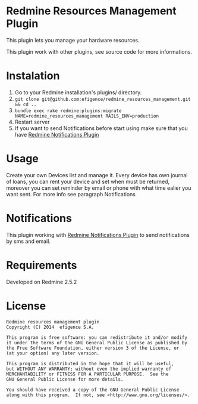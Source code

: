 Redmine Resources Management Plugin
============================
This plugin lets you manage your hardware resources.

This plugin work with other plugins, see source code for more informations.

# Instalation
1. Go to your Redmine installation's plugins/ directory.
2. `git clone git@github.com:efigence/redmine_resources_management.git && cd ..`
3. `bundle exec rake redmine:plugins:migrate NAME=redmine_resources_management RAILS_ENV=production`
4. Restart server
5. If you want to send Notifications before start using make sure that you have [Redmine Notifications Plugin](https://github.com/efigence/redmine_notifications)

# Usage
Create your own Devices list and manage it. 
Every device has own journal of loans, you can rent your device and set when must be returned, moreover you can set reminder by email or phone with what time ealier you want sent. For more info see paragraph Notifications


# Notifications 
This plugin working with  [Redmine Notifications Plugin](https://github.com/efigence/redmine_notifications) to send notifications by sms and email.


# Requirements
Developed on Redmine 2.5.2

# License 

    Redmine resources management plugin
    Copyright (C) 2014  efigence S.A.
    
    This program is free software: you can redistribute it and/or modify
    it under the terms of the GNU General Public License as published by
    the Free Software Foundation, either version 3 of the License, or
    (at your option) any later version.
    
    This program is distributed in the hope that it will be useful,
    but WITHOUT ANY WARRANTY; without even the implied warranty of
    MERCHANTABILITY or FITNESS FOR A PARTICULAR PURPOSE.  See the
    GNU General Public License for more details.
    
    You should have received a copy of the GNU General Public License
    along with this program.  If not, see <http://www.gnu.org/licenses/>.
